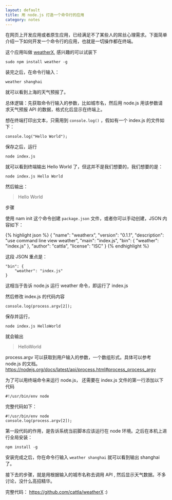 ```yaml
---
layout: default
title: 用 node.js 打造一个命令行的应用
category: notes
---
```


在网页上开发应用或者原生应用，已经满足不了某些人的屌丝心理需求。下面简单介绍一下如何开发一个命令行的应用，也就是一切操作都在终端。

这个应用叫做 <a href="https://www.npmjs.com/package/weatherx" target="_blank">weatherX</a>, 感兴趣的可以试装下

    sudo npm install weather -g

装完之后，在命令行输入：

    weather shanghai

就可以看到上海的天气预报了。

总体逻辑：先获取命令行输入的参数，比如城市名，然后用 node.js 用该参数请求天气预报 API 的数据，格式化后显示在终端上。

想在终端打印出文本，只需用到 `console.log()` ，假如有一个 index.js 的文件如下：

    console.log("Hello World");

保存之后，运行

    node index.js

就可以看到终端输出 Hello World 了，但这并不是我们想要的，我们想要的是：

    node index.js Hello World

然后输出：

>Hello World

步骤

使用 nam init 这个命令创建 `package.json` 文件，或者你可以手动创建，JSON 内容如下：

{% highlight json %}
{
	"name": "weatherx",
	"version": "0.1.1",
	"description": "use command line view weather",
	"main": "index.js",
	"bin": {
		"weather": "index.js"
	},
	"author": "cattla",
	"license": "ISC"
}
{% endhighlight %}

这段 JSON 重点是：

    "bin": {
    	"weather": "index.js"
    }

这相当于告诉 node.js 运行 weather 命令，即运行了 index.js

然后修改 index.js 的代码内容

    console.log(process.argv[2]);

保存并运行，

    node index.js HelloWorld

就会输出

>HelloWorld

process.argv 可以获取到用户输入的参数，一个数组形式。具体可以参考 node.js 的文档。https://nodejs.org/docs/latest/api/process.html#process_process_argv

为了可以用终端命令来运行 node.js， 还需要在 index.js 文件的第一行添加以下代码

    #!/usr/bin/env node

完整代码如下：

    #!/usr/bin/env node
    console.log(process.argv[2]);

第一段代码的作用，是告诉系统当前脚本应该运行在 node 环境。之后在本机上进行全局安装：

    npm install -g

安装完成之后，你在命令行输入 `weather shanghai` 就可以看到输出 shanghai 了。

接下去的步骤，就是用根据输入的城市名称去调用 API , 然后显示天气数据。不多讨论，没什么高招精华。

完整代码： <a href="https://github.com/cattla/weatherX" target="_blank">https://github.com/cattla/weatherX</a> :)
